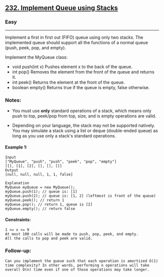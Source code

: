 [232. Implement Queue using Stacks](https://leetcode.com/problems/implement-queue-using-stacks/?envType=daily-question&envId=2024-01-29)
---------------------------------------------------------------------------------------------------------------------------------------------

### Easy
---------------------------------------------------------------------------------------------------------------------------------------------

Implement a first in first out (FIFO) queue using only two stacks. The implemented queue should support all the functions of a normal queue 
(push, peek, pop, and empty).

Implement the MyQueue class:

- void push(int x) Pushes element x to the back of the queue.
- int pop() Removes the element from the front of the queue and returns it.
- int peek() Returns the element at the front of the queue.
- boolean empty() Returns true if the queue is empty, false otherwise.

### Notes:

- You must use **only** standard operations of a stack, which means only push to top, peek/pop from top, size, and is empty operations are valid.

- Depending on your language, the stack may not be supported natively. You may simulate a stack using a list or deque (double-ended queue) as long 
as you use only a stack's standard operations.
 
#### Example 1:
```
Input
["MyQueue", "push", "push", "peek", "pop", "empty"]
[[], [1], [2], [], [], []]
Output
[null, null, null, 1, 1, false]

Explanation
MyQueue myQueue = new MyQueue();
myQueue.push(1); // queue is: [1]
myQueue.push(2); // queue is: [1, 2] (leftmost is front of the queue)
myQueue.peek(); // return 1
myQueue.pop(); // return 1, queue is [2]
myQueue.empty(); // return false
``` 
#### Constraints:
```
1 <= x <= 9
At most 100 calls will be made to push, pop, peek, and empty.
All the calls to pop and peek are valid.
```

### Follow-up: 
```
Can you implement the queue such that each operation is amortized O(1) time complexity? In other words, performing n operations will take overall O(n) time even if one of those operations may take longer.
```
